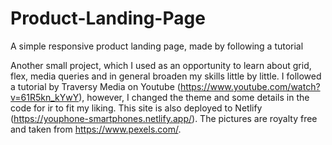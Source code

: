 # Product-Landing-Page
A simple responsive product landing page, made by following a tutorial

Another small project, which I used as an opportunity to learn about grid, flex, media queries and in general broaden my skills little by little. 
I followed a tutorial by Traversy Media on Youtube (https://www.youtube.com/watch?v=61R5kn_kYwY), however, I changed the theme and some details in the code for ir to fit my liking.
This site is also deployed to Netlify (https://youphone-smartphones.netlify.app/).
The pictures are royalty free and taken from https://www.pexels.com/.
